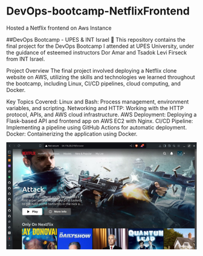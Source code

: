 # DevOps-bootcamp-NetflixFrontend
Hosted a Netflix frontend on Aws Instance


##DevOps Bootcamp - UPES & INT Israel
🚀 This repository contains the final project for the DevOps Bootcamp I attended at UPES University, under the guidance of esteemed instructors Dor Amar and Tsadok Levi Firseck from INT Israel.

Project Overview
The final project involved deploying a Netflix clone website on AWS, utilizing the skills and technologies we learned throughout the bootcamp, including Linux, CI/CD pipelines, cloud computing, and Docker.

Key Topics Covered:
Linux and Bash:
Process management, environment variables, and  scripting.
Networking and HTTP:
Working with the HTTP protocol, APIs, and AWS cloud infrastructure.
AWS Deployment:
Deploying a Flask-based API and frontend app on AWS EC2 with Nginx.
CI/CD Pipeline:
Implementing a pipeline using GitHub Actions for automatic deployment.
Docker:
Containerizing the application using Docker.

![Alt text](https://github.com/ishaanntyagi/DevOps-bootcamp-NetflixFrontend/blob/main/WhatsApp%20Image%202024-10-04%20at%2001.48.43_6cc1307f.jpg)

